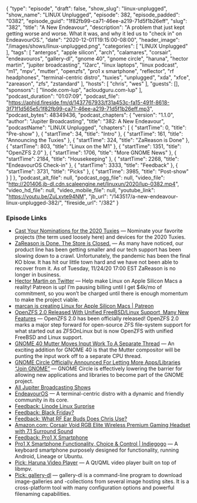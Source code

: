 {
  "type": "episode",
  "draft": false,
  "show_slug": "linux-unplugged",
  "show_name": "LINUX Unplugged",
  "episode": 382,
  "episode_padded": "0382",
  "episode_guid": "1f82fb99-ca71-46ee-a219-71d5f1b26eff",
  "slug": "382",
  "title": "A New Endeavour",
  "description": "A problem that just kept getting worse and worse. What it was, and why it led us to \"check in\" on EndeavourOS.",
  "date": "2020-12-01T19:15:00-08:00",
  "header_image": "/images/shows/linux-unplugged.png",
  "categories": [
    "LINUX Unplugged"
  ],
  "tags": [
    "antergos",
    "apple silicon",
    "arch",
    "calamares",
    "corsair",
    "endeavouros",
    "gallery-dl",
    "gnome 40",
    "gnome circle",
    "haruna",
    "hector martin",
    "jupiter broadcasting",
    "l2arc",
    "linux laptops",
    "linux podcast",
    "m1",
    "mpv",
    "mutter",
    "openzfs",
    "pro1 x smartphone",
    "reflector",
    "rf headphones",
    "terminal-centric distro",
    "tuxies",
    "unplugged",
    "xda",
    "xfce",
    "zareason",
    "zfs",
    "zstandard"
  ],
  "hosts": [
    "chris",
    "wes"
  ],
  "guests": [],
  "sponsors": [
    "linode.com-lup",
    "acloudguru.com-lup"
  ],
  "podcast_duration": "01:07:09",
  "podcast_file": "https://aphid.fireside.fm/d/1437767933/f31a453c-fa15-491f-8618-3f71f1d565e5/1f82fb99-ca71-46ee-a219-71d5f1b26eff.mp3",
  "podcast_bytes": 48349436,
  "podcast_chapters": {
    "version": "1.1.0",
    "author": "Jupiter Broadcasting",
    "title": "382: A New Endeavour",
    "podcastName": "LINUX Unplugged",
    "chapters": [
      {
        "startTime": 0,
        "title": "Pre-show"
      },
      {
        "startTime": 34,
        "title": "Intro"
      },
      {
        "startTime": 161,
        "title": "Announcing the Tuxies"
      },
      {
        "startTime": 324,
        "title": "ZaReason is Done"
      },
      {
        "startTime": 803,
        "title": "Linux on the M1"
      },
      {
        "startTime": 1351,
        "title": "OpenZFS 2.0"
      },
      {
        "startTime": 1706,
        "title": "More GNOME News"
      },
      {
        "startTime": 2184,
        "title": "Housekeeping"
      },
      {
        "startTime": 2268,
        "title": "EndeavourOS Check-in"
      },
      {
        "startTime": 3333,
        "title": "Feedback"
      },
      {
        "startTime": 3731,
        "title": "Picks"
      },
      {
        "startTime": 3985,
        "title": "Post-show"
      }
    ]
  },
  "podcast_alt_file": null,
  "podcast_ogg_file": null,
  "video_file": "http://201406.jb-dl.cdn.scaleengine.net/linuxun/2020/lup-0382.mp4",
  "video_hd_file": null,
  "video_mobile_file": null,
  "youtube_link": "https://youtu.be/ZuLxvte94NM",
  "jb_url": "/143517/a-new-endeavour-linux-unplugged-382/",
  "fireside_url": "/382"
}


### Episode Links

  * [Cast Your Nominations for the 2020 Tuxies](https://forms.gle/ARxi9g5QnLYQoQFZ7 "Cast Your Nominations for the 2020 Tuxies") — Nominate your favorite projects (the term used loosely here) and devices for the 2020 Tuxies.
  * [ZaReason is Done. The Store is Closed.](https://zareason.com/ "ZaReason is Done. The Store is Closed.") — As many have noticed, our product line has been getting smaller and our tech support has been slowing down to a crawl. Unfortunately, the pandemic has been the final KO blow. It has hit our little town hard and we have not been able to recover from it. As of Tuesday, 11/24/20 17:00 EST ZaReason is no longer in business.
  * [Hector Martin on Twitter](https://twitter.com/marcan42/status/1333459867323957251 "Hector Martin on Twitter") — Help make Linux on Apple Silicon Macs a reality! Patreon is up! I’m pausing billing until I get $4k/mo of commitment, so you won’t be charged until there is enough momentum to make the project viable.
  * [marcan is creating Linux for Apple Silicon Macs | Patreon](https://www.patreon.com/marcan "marcan is creating Linux for Apple Silicon Macs | Patreon")
  * [OpenZFS 2.0 Released With Unified FreeBSD/Linux Support, Many New Features](https://www.phoronix.com/scan.php?page=news_item&px=OpenZFS-2.0-Released "OpenZFS 2.0 Released With Unified FreeBSD/Linux Support, Many New Features") — OpenZFS 2.0 has been officially released! OpenZFS 2.0 marks a major step forward for open-source ZFS file-system support for what started out as ZFSOnLinux but is now OpenZFS with unified FreeBSD and Linux support.
  * [GNOME 40 Mutter Moves Input Work To A Separate Thread](https://www.phoronix.com/scan.php?page=news_item&px=GNOME-40-Separate-Input-Thread "GNOME 40 Mutter Moves Input Work To A Separate Thread") — An exciting addition for GNOME 40 is that the Mutter compositor will be punting the input work off to a separate CPU thread.
  * [GNOME Circle Officially Announced For Letting More Apps/Libraries “Join GNOME”](https://www.phoronix.com/scan.php?page=news_item&px=GNOME-Circle-Announced "GNOME Circle Officially Announced For Letting More Apps/Libraries “Join GNOME”") — GNOME Circle is effectively lowering the barrier for allowing new applications and libraries to become part of the GNOME project.
  * [All Jupiter Broadcasting Shows](https://feed.jupiter.zone/allshows "All Jupiter Broadcasting Shows")
  * [EndeavourOS](https://endeavouros.com/ "EndeavourOS") — A terminal-centric distro with a dynamic and friendly community in its core.
  * [Feedback: Linode Linux Surprise](https://slexy.org/view/s2KKdkUitk "Feedback: Linode Linux Surprise")
  * [Feedback: Black Friday?](https://slexy.org/view/s2SRzq9avV "Feedback: Black Friday?")
  * [Feedback: What RF Ear Buds Does Chris Use?](https://slexy.org/view/s2SwD5sHsF "Feedback: What RF Ear Buds Does Chris Use?")
  * [Amazon.com: Corsair Void RGB Elite Wireless Premium Gaming Headset with 7.1 Surround Sound](https://www.amazon.com/gp/product/B07X8SJ8HM/ "Amazon.com: Corsair Void RGB Elite Wireless Premium Gaming Headset with 7.1 Surround Sound")
  * [Feedback: Pro1 X Smartphone](https://slexy.org/view/s21t2tJMc2 "Feedback: Pro1 X Smartphone")
  * [Pro1 X Smartphone Functionality, Choice & Control | Indiegogo](https://www.indiegogo.com/projects/pro1-x-smartphone-functionality-choice-control#/ "Pro1 X Smartphone Functionality, Choice & Control | Indiegogo") — A keyboard smartphone purposely designed for functionality, running Android, Lineage or Ubuntu.
  * [Pick: Haruna Video Player](https://flathub.org/apps/details/com.georgefb.haruna "Pick: Haruna Video Player") — A Qt/QML video player built on top of libmpv.
  * [Pick: gallery-dl](https://github.com/mikf/gallery-dl "Pick: gallery-dl") — gallery-dl is a command-line program to download image-galleries and -collections from several image hosting sites. It is a cross-platform tool with many configuration options and powerful filenaming capabilities.


